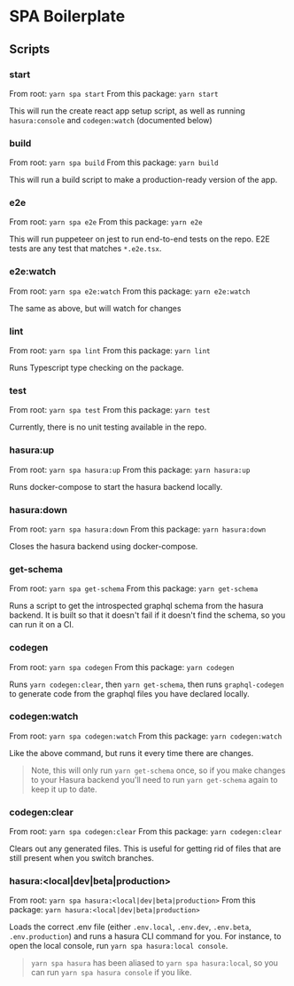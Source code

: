 # SPA Boilerplate

## Scripts

### start

From root: `yarn spa start`
From this package: `yarn start`

This will run the create react app setup script, as well as running `hasura:console` and `codegen:watch` (documented below)

### build

From root: `yarn spa build`
From this package: `yarn build`

This will run a build script to make a production-ready version of the app.

### e2e

From root: `yarn spa e2e`
From this package: `yarn e2e`

This will run puppeteer on jest to run end-to-end tests on the repo. E2E tests are any test that matches `*.e2e.tsx`.

### e2e:watch

From root: `yarn spa e2e:watch`
From this package: `yarn e2e:watch`

The same as above, but will watch for changes

### lint

From root: `yarn spa lint`
From this package: `yarn lint`

Runs Typescript type checking on the package.

### test

From root: `yarn spa test`
From this package: `yarn test`

Currently, there is no unit testing available in the repo.

### hasura:up

From root: `yarn spa hasura:up`
From this package: `yarn hasura:up`

Runs docker-compose to start the hasura backend locally.

### hasura:down

From root: `yarn spa hasura:down`
From this package: `yarn hasura:down`

Closes the hasura backend using docker-compose.

### get-schema

From root: `yarn spa get-schema`
From this package: `yarn get-schema`

Runs a script to get the introspected graphql schema from the hasura backend. It is built so that it doesn't fail if it doesn't find the schema, so you can run it on a CI.

### codegen

From root: `yarn spa codegen`
From this package: `yarn codegen`

Runs `yarn codegen:clear`, then `yarn get-schema`, then runs `graphql-codegen` to generate code from the graphql files you have declared locally.

### codegen:watch

From root: `yarn spa codegen:watch`
From this package: `yarn codegen:watch`

Like the above command, but runs it every time there are changes.

> Note, this will only run `yarn get-schema` once, so if you make changes to your Hasura backend you'll need to run `yarn get-schema` again to keep it up to date.

### codegen:clear

From root: `yarn spa codegen:clear`
From this package: `yarn codegen:clear`

Clears out any generated files. This is useful for getting rid of files that are still present when you switch branches.

### hasura:<local|dev|beta|production>

From root: `yarn spa hasura:<local|dev|beta|production>`
From this package: `yarn hasura:<local|dev|beta|production>`

Loads the correct .env file (either `.env.local`, `.env.dev`, `.env.beta`, `.env.production`) and runs a hasura CLI command for you. For instance, to open the local console, run `yarn spa hasura:local console`.

> `yarn spa hasura` has been aliased to `yarn spa hasura:local`, so you can run `yarn spa hasura console` if you like.
